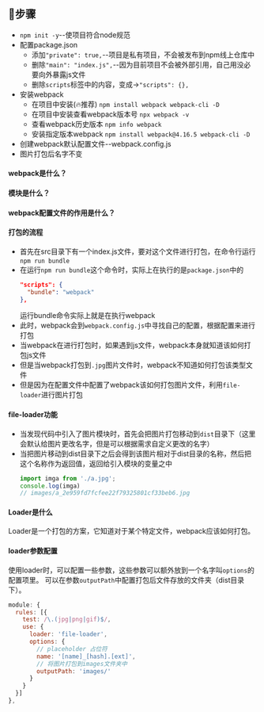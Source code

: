## 📝步骤
- `npm init -y`--使项目符合node规范
- 配置package.json
  - 添加`"private": true,`--项目是私有项目，不会被发布到npm线上仓库中
  - 删除`"main": "index.js",`--因为目前项目不会被外部引用，自己用没必要向外暴露js文件
  - 删除`scripts`标签中的内容，变成->`"scripts": {},`
- 安装webpack
  - 在项目中安装(🔥推荐)
    `npm install webpack webpack-cli -D`
  - 在项目中安装查看webpack版本号
    `npx webpack -v`
  - 查看webpack历史版本
    `npm info webpack`
  - 安装指定版本webpack
    `npm install webpack@4.16.5 webpack-cli -D`
- 创建webpack默认配置文件--webpack.config.js
- 图片打包后名字不变

#### webpack是什么？
#### 模块是什么？
#### webpack配置文件的作用是什么？

#### 打包的流程
- 首先在src目录下有一个index.js文件，要对这个文件进行打包，在命令行运行`npm run bundle`
- 在运行`npm run bundle`这个命令时，实际上在执行的是`package.json`中的
  ```json
  "scripts": {
    "bundle": "webpack"
  },
  ```
  运行bundle命令实际上就是在执行webpack
- 此时，webpack会到`webpack.config.js`中寻找自己的配置，根据配置来进行打包
- 当webpack在进行打包时，如果遇到js文件，webpack本身就知道该如何打包js文件
- 但是当webpack打包到`.jpg`图片文件时，webpack不知道如何打包该类型文件
- 但是因为在配置文件中配置了webpack该如何打包图片文件，利用`file-loader`进行图片打包

#### file-loader功能
- 当发现代码中引入了图片模块时，首先会把图片打包移动到`dist`目录下（这里会默认给图片更改名字，但是可以根据需求自定义更改的名字）
- 当把图片移动到dist目录下之后会得到该图片相对于dist目录的名称，然后把这个名称作为返回值，返回给引入模块的变量之中
  ```javascript
  import imga from './a.jpg';
  console.log(imga)
  // images/a_2e959fd7fcfee22f79325801cf33beb6.jpg
  ```
#### Loader是什么
Loader是一个打包的方案，它知道对于某个特定文件，webpack应该如何打包。

#### loader参数配置
使用loader时，可以配置一些参数，这些参数可以额外放到一个名字叫`options`的配置项里。
可以在参数`outputPath`中配置打包后文件存放的文件夹（dist目录下）。
```javascript
module: {
  rules: [{
    test: /\.(jpg|png|gif)$/,
    use: {
      loader: 'file-loader',
      options: {
        // placeholder 占位符
        name: '[name]_[hash].[ext]',
        // 将图片打包到images文件夹中
        outputPath: 'images/'
      }
    }
  }]
},
```